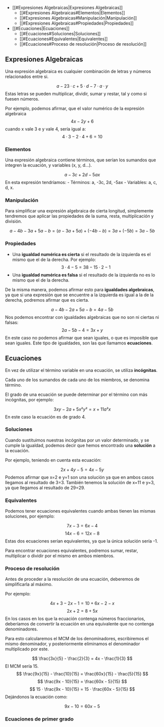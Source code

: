 
- [[#Expresiones Algebraicas|Expresiones Algebraicas]]
	- [[#Expresiones Algebraicas#Elementos|Elementos]]
	- [[#Expresiones Algebraicas#Manipulación|Manipulación]]
	- [[#Expresiones Algebraicas#Propiedades|Propiedades]]
- [[#Ecuaciones|Ecuaciones]]
	- [[#Ecuaciones#Soluciones|Soluciones]]
	- [[#Ecuaciones#Equivalentes|Equivalentes]]
	- [[#Ecuaciones#Proceso de resolución|Proceso de resolución]]


## Expresiones Algebraicas

Una expresión algebraica es cualquier combinación de letras y números relacionados entre si.

$$
a - 23 · c + 5 · d - 7 · a · y
$$
Estas letras se pueden multiplicar, dividir, sumar y restar, tal y como si fuesen números.

Por ejemplo, podemos afirmar, que el valor numérico de la expresión algebraica $$4x - 2y + 6$$
cuando x vale 3 e y vale 4, sería igual a:
$$
4 · 3 - 2 · 4 + 6 = 10
$$
### Elementos

Una expresión algebraica contiene términos, que serían los sumandos que integren la ecuación, y variables (x, y, d...).

$$
a - 3c + 2d -5ax
$$
En esta expresión tendríamos:
	- Términos: a, -3c, 2d, -5ax
	- Variables: a, c, d, x.

### Manipulación

Para simplificar una expresión algebraica de cierta longitud, simplemente tendremos que aplicar las propiedades de la suma, resta, multiplicación y división.

$$
a - 4b - 3a + 5a -b = (a - 3a + 5a) + (-4b - b) = 3a + (-5b) = 3a - 5 b 
$$

### Propiedades

- Una **igualdad numérica es cierta** si el resultado de la izquierda es el mismo que el de la derecha. Por ejemplo:
	$$
	3 · 4 - 5 = 38 - 15 · 2 - 1
	$$
- Una **igualdad numérica es falsa** si el resultado de la izquierda no es lo mismo que el de la derecha.


De la misma manera, podemos afirmar esto para **igualdades algebraicas**, ya que si una expresión que se encuentre a la izquierda es igual a la de la derecha, podremos afirmar que es cierta.

$$
a - 4b -2a + 5a - b = 4a - 5b
$$
Nos podemos encontrar con igualdades algebraicas que no son ni ciertas ni falsas:
$$
 2a - 5b - 4 = 3x + y
$$
En este caso no podemos afirmar que sean iguales, o que es imposible que sean iguales. Este tipo de igualdades, son las que llamamos **ecuaciones**.

## Ecuaciones

En vez de utilizar el término variable en una ecuación, se utiliza **incógnitas**.

Cada uno de los sumandos de cada uno de los miembros, se denomina término.

El grado de una ecuación se puede determinar por el término con más incógnitas, por ejemplo:

$$
3xy - 2a + 5x²y² = x + 11a²x
$$
En este caso la ecuación es de grado 4.

### Soluciones

Cuando sustituimos nuestras incógnitas por un valor determinado, y se cumple la igualdad, podemos decir que hemos encontrado una **solución** a la ecuación.

Por ejemplo, teniendo en cuenta esta ecuación:

$$
2x + 4y -5 = 4x - 5y
$$
Podemos afirmar que x=2 e y=1 son una solución ya que en ambos casos llegamos al resultado de 3=3. También tenemos la solución de x=11 e y=3, ya que llegamos al resultado de 29=29.

### Equivalentes

Podemos tener ecuaciones equivalentes cuando ambas tienen las mismas soluciones, por ejemplo:

$$
7x - 3 = 6x - 4
$$
$$
14x - 6 = 12x -8
$$
Estas dos ecuaciones serían equivalentes, ya que la única solución sería -1.

Para encontrar ecuaciones equivalentes, podremos sumar, restar, multiplicar o dividir por el mismo en ambos miembros.

### Proceso de resolución

Antes de proceder a la resolución de una ecuación, deberemos de simplificarla al máximo.

Por ejemplo:

$$
4x + 3 - 2x - 1 = 10 + 6x - 2 - x
$$
$$
2x + 2 = 8 + 5x
$$
En los casos en los que la ecuación contenga números fraccionarios, deberíamos de convertir la ecuación en una equivalente que no contenga denominadores.

Para esto calcularemos el MCM de los denominadores, escribiremos el mismo denominador, y posteriormente eliminamos el denominador multiplicado por este.

$$
\frac{3x}{5} - \frac{2}{3} = 4x - \frac{1}{3}
$$
El MCM sería 15.
$$
\frac{9x}{15} - \frac{10}{15} = \frac{60x}{15} - \frac{5}{15}
$$
$$
\frac{9x - 10}{15} = \frac{60x - 5}{15}
$$
$$
15 · \frac{9x - 10}{15} = 15 · \frac{60x - 5}{15}
$$
Dejándonos la ecuación como:

$$
9x - 10 = 60x - 5
$$

### Ecuaciones de primer grado
